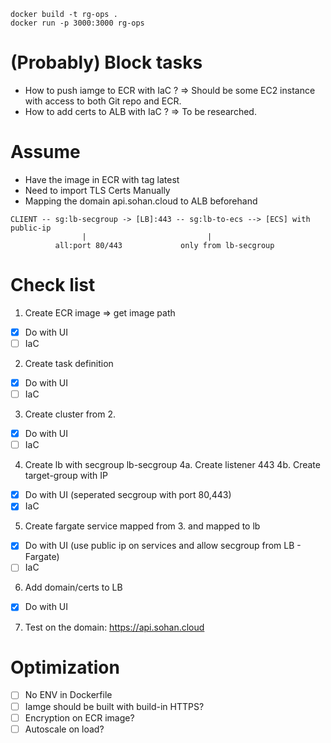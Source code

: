 ```
docker build -t rg-ops .
docker run -p 3000:3000 rg-ops
```

# (Probably) Block tasks 
- How to push iamge to ECR with IaC ? => Should be some EC2 instance with access to both Git repo and ECR.
- How to add certs to ALB with IaC ? => To be researched.

# Assume
+ Have the image in ECR with tag latest
+ Need to import TLS Certs Manually
+ Mapping the domain api.sohan.cloud to ALB beforehand

```
CLIENT -- sg:lb-secgroup -> [LB]:443 -- sg:lb-to-ecs --> [ECS] with public-ip
                |                           |
          all:port 80/443             only from lb-secgroup
```

# Check list
1. Create ECR image => get image path 

- [x] Do with UI
- [ ] IaC

2. Create task definition

- [x] Do with UI
- [ ] IaC

3. Create cluster from 2.

- [x] Do with UI
- [ ] IaC

4. Create lb with secgroup lb-secgroup
4a. Create listener 443
4b. Create target-group with IP

- [x] Do with UI (seperated secgroup with port 80,443)
- [x] IaC

5. Create fargate service mapped from 3. and mapped to lb

- [x] Do with UI (use public ip on services and allow secgroup from LB - Fargate)
- [ ] IaC

6. Add domain/certs to LB

- [x] Do with UI 

7. Test on the domain: https://api.sohan.cloud


# Optimization
- [ ] No ENV in Dockerfile 
- [ ] Iamge should be built with build-in HTTPS?
- [ ] Encryption on ECR image?
- [ ] Autoscale on load?
